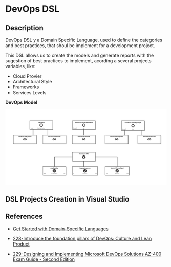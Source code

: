 # DevOps DSL

## Description

DevOps DSL y a Domain Specific Language, used to define the categories and best practices, that shoul be implement for a development project.

This DSL allows us to create the models and generate reports with the sugestion of best practices to implement, acording a several projects variables, like: 
- Cloud Provier
- Architectural Style
- Frameworks
- Services Levels 

**DevOps Model**

![VariamosDevOpsModel11.png](Docs\VariamosDevOpsModel11.png)

## DSL Projects Creation in Visual Studio

### 

## References

- [Get Started with Domain-Specific Languages](https://learn.microsoft.com/en-us/visualstudio/modeling/getting-started-with-domain-specific-languages?source=recommendations&view=vs-2022)

- [228-Introduce the foundation pillars of DevOps: Culture and Lean Product](https://learn.microsoft.com/en-us/training/modules/introduce-foundation-pillars-devops/)

	
- [229-Designing and Implementing Microsoft DevOps Solutions AZ-400 Exam Guide - Second Edition](https://learning-oreilly-com.ezproxy.eafit.edu.co/library/view/designing-and-implementing/9781803240664/B18655_01.xhtml#_idParaDest-23)